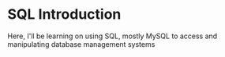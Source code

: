 # SQL Introduction
Here, I'll be learning on using SQL, mostly MySQL to access and manipulating database management systems
